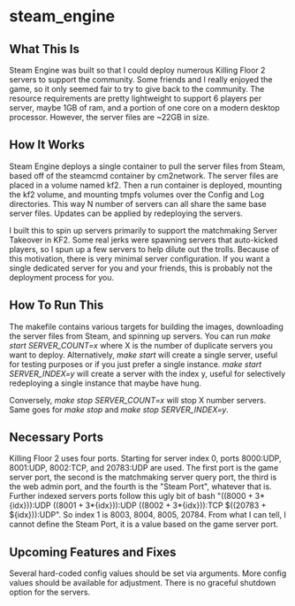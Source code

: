 # steam_engine

## What This Is
Steam Engine was built so that I could deploy numerous Killing Floor 2 servers to support the community. Some friends and I really enjoyed the game, so it only seemed fair to try to give back to the community. The resource requirements are pretty lightweight to support 6 players per server, maybe 1GB of ram, and a portion of one core on a modern desktop processor. However, the server files are ~22GB in size.

## How It Works
Steam Engine deploys a single container to pull the server files from Steam, based off of the steamcmd container by cm2network. The server files are placed in a volume named kf2. Then a run container is deployed, mounting the kf2 volume, and mounting tmpfs volumes over the Config and Log directories. This way N number of servers can all share the same base server files. Updates can be applied by redeploying the servers.

I built this to spin up servers primarily to support the matchmaking Server Takeover in KF2. Some real jerks were spawning servers that auto-kicked players, so I spun up a few servers to help dilute out the trolls. Because of this motivation, there is very minimal server configuration. If you want a single dedicated server for you and your friends, this is probably not the deployment process for you.

## How To Run This
The makefile contains various targets for building the images, downloading the server files from Steam, and spinning up servers. You can run *make start SERVER_COUNT=x* where X is the number of duplicate servers you want to deploy. Alternatively, *make start* will create a single server, useful for testing purposes or if you just prefer a single instance. *make start SERVER_INDEX=y* will create a server with the index y, useful for selectively redeploying a single instance that maybe have hung.

Conversely, *make stop SERVER_COUNT=x* will stop X number servers. Same goes for *make stop* and *make stop SERVER_INDEX=y*.

## Necessary Ports
Killing Floor 2 uses four ports. Starting for server index 0, ports 8000:UDP, 8001:UDP, 8002:TCP, and 20783:UDP are used. The first port is the game server port, the second is the matchmaking server query port, the third is the web admin port, and the fourth is the "Steam Port", whatever that is. Further indexed servers ports follow this ugly bit of bash "$((8000 + 3*${idx})):UDP $((8001 + 3*${idx})):UDP $((8002 + 3*${idx})):TCP $((20783 + ${idx})):UDP". So index 1 is 8003, 8004, 8005, 20784. From what I can tell, I cannot define the Steam Port, it is a value based on the game server port.

## Upcoming Features and Fixes
Several hard-coded config values should be set via arguments. More config values should be available for adjustment. There is no graceful shutdown option for the servers.
